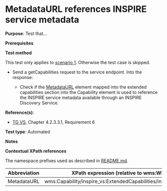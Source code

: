 # MetadataURL references INSPIRE service metadata

**Purpose**: Test that...

**Prerequisites**

**Test method**

This test only applies to [scenario 1](#scenario-1). Otherwise the test case is skipped.

* Send a getCapabilities request to the service endpoint. Into the response:

  * Check if the [MetadataURL](#metadataURL) element mapped into the extended capabilities section into the Capability element is used to reference the INSPIRE service metadata available through an INSPIRE Discovery Service.

**Reference(s)**:
* [TG VS](./README.md#ref_TG_VS), Chapter 4.2.3.3.1, Requirement 6

**Test type**: Automated

**Notes**

**Contextual XPath references**

The namespace prefixes used as described in [README.md](./README.md#namespaces).

Abbreviation                                               |  XPath expression (relative to wms:WMS_Capabilities)
---------------------------------------------------------- | -------------------------------------------------------------------------
MetadataURL <a name="metadataURL"></a> | wms:Capability/inspire_vs:ExtendedCapabilities/inspire_common:MetadataURL
